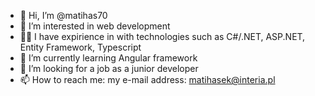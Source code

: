 - 👋 Hi, I’m @matihas70
- 👀 I’m interested in web development
- 🧑‍💻 I have expirience in with technologies such as C#/.NET, ASP.NET, Entity Framework, Typescript
- 🌱 I’m currently learning Angular framework
- 💞️ I’m looking for a job as a junior developer
- 📫 How to reach me: my e-mail address: matihasek@interia.pl

<!---
matihas70/matihas70 is a ✨ special ✨ repository because its `README.md` (this file) appears on your GitHub profile.
You can click the Preview link to take a look at your changes.
--->
